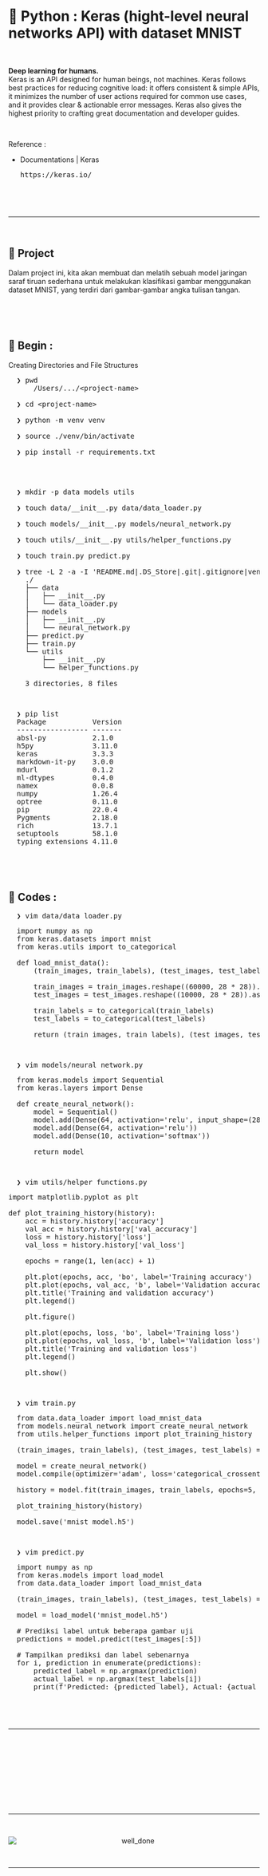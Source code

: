 # &#x1F6A9; Python : Keras (hight-level neural networks API) with dataset MNIST

&nbsp;

**Deep learning for humans.**<br />
Keras is an API designed for human beings, not machines. Keras follows best practices for reducing cognitive load: it offers consistent & simple APIs, it minimizes the number of user actions required for common use cases, and it provides clear & actionable error messages. Keras also gives the highest priority to crafting great documentation and developer guides.

&nbsp;

Reference : <br />
- Documentations | Keras
  <pre>https://keras.io/</pre>

&nbsp;

&nbsp;

---

&nbsp;

## &#x1F530; Project

Dalam project ini, kita akan membuat dan melatih sebuah model jaringan saraf tiruan sederhana untuk melakukan klasifikasi gambar menggunakan dataset MNIST, yang terdiri dari gambar-gambar angka tulisan tangan.

&nbsp;

&nbsp;

## &#x1F530; Begin : 

Creating Directories and File Structures
<pre>
  ❯ pwd
      /Users/.../&lt;project-name&gt;

  ❯ cd &lt;project-name&gt;

  ❯ python -m venv venv

  ❯ source ./venv/bin/activate

  ❯ pip install -r requirements.txt




  ❯ mkdir -p data models utils

  ❯ touch data/__init__.py data/data_loader.py

  ❯ touch models/__init__.py models/neural_network.py

  ❯ touch utils/__init__.py utils/helper_functions.py

  ❯ touch train.py predict.py

  ❯ tree -L 2 -a -I 'README.md|.DS_Store|.git|.gitignore|venv' ./
    ./
    ├── data
    │   ├── __init__.py
    │   └── data_loader.py
    ├── models
    │   ├── __init__.py
    │   └── neural_network.py
    ├── predict.py
    ├── train.py
    └── utils
        ├── __init__.py
        └── helper_functions.py

    3 directories, 8 files
</pre>

&nbsp;

<pre>
  ❯ pip list
  Package           Version
  ----------------- -------
  absl-py           2.1.0
  h5py              3.11.0
  keras             3.3.3
  markdown-it-py    3.0.0
  mdurl             0.1.2
  ml-dtypes         0.4.0
  namex             0.0.8
  numpy             1.26.4
  optree            0.11.0
  pip               22.0.4
  Pygments          2.18.0
  rich              13.7.1
  setuptools        58.1.0
  typing_extensions 4.11.0
</pre>

&nbsp;

&nbsp;

## &#x1F530; Codes : 

<pre>
  ❯ vim data/data_loader.py
</pre>
<pre>
  import numpy as np
  from keras.datasets import mnist
  from keras.utils import to_categorical

  def load_mnist_data():
      (train_images, train_labels), (test_images, test_labels) = mnist.load_data()
      
      train_images = train_images.reshape((60000, 28 * 28)).astype('float32') / 255
      test_images = test_images.reshape((10000, 28 * 28)).astype('float32') / 255
      
      train_labels = to_categorical(train_labels)
      test_labels = to_categorical(test_labels)
      
      return (train_images, train_labels), (test_images, test_labels)
</pre>

&nbsp;

<pre>
  ❯ vim models/neural_network.py
</pre>
<pre>
  from keras.models import Sequential
  from keras.layers import Dense

  def create_neural_network():
      model = Sequential()
      model.add(Dense(64, activation='relu', input_shape=(28 * 28,)))
      model.add(Dense(64, activation='relu'))
      model.add(Dense(10, activation='softmax'))
      
      return model
</pre>

&nbsp;

<pre>
  ❯ vim utils/helper_functions.py
</pre>
<pre>
import matplotlib.pyplot as plt

def plot_training_history(history):
    acc = history.history['accuracy']
    val_acc = history.history['val_accuracy']
    loss = history.history['loss']
    val_loss = history.history['val_loss']
    
    epochs = range(1, len(acc) + 1)
    
    plt.plot(epochs, acc, 'bo', label='Training accuracy')
    plt.plot(epochs, val_acc, 'b', label='Validation accuracy')
    plt.title('Training and validation accuracy')
    plt.legend()
    
    plt.figure()
    
    plt.plot(epochs, loss, 'bo', label='Training loss')
    plt.plot(epochs, val_loss, 'b', label='Validation loss')
    plt.title('Training and validation loss')
    plt.legend()
    
    plt.show()
</pre>

&nbsp;

<pre>
  ❯ vim train.py
</pre>
<pre>
  from data.data_loader import load_mnist_data
  from models.neural_network import create_neural_network
  from utils.helper_functions import plot_training_history

  (train_images, train_labels), (test_images, test_labels) = load_mnist_data()

  model = create_neural_network()
  model.compile(optimizer='adam', loss='categorical_crossentropy', metrics=['accuracy'])

  history = model.fit(train_images, train_labels, epochs=5, batch_size=64, validation_split=0.2)

  plot_training_history(history)

  model.save('mnist_model.h5')
</pre>

&nbsp;

<pre>
  ❯ vim predict.py
</pre>
<pre>
  import numpy as np
  from keras.models import load_model
  from data.data_loader import load_mnist_data

  (train_images, train_labels), (test_images, test_labels) = load_mnist_data()

  model = load_model('mnist_model.h5')

  # Prediksi label untuk beberapa gambar uji
  predictions = model.predict(test_images[:5])

  # Tampilkan prediksi dan label sebenarnya
  for i, prediction in enumerate(predictions):
      predicted_label = np.argmax(prediction)
      actual_label = np.argmax(test_labels[i])
      print(f'Predicted: {predicted_label}, Actual: {actual_label}')
</pre>

&nbsp;

&nbsp;

---

&nbsp;

&nbsp;

&nbsp;

&nbsp;

&nbsp;

---

&nbsp;

<div align="center">
    <img src="./gambar-petunjuk/well_done.png" alt="well_done" style="display: block; margin: 0 auto;">
</div> 

&nbsp;

---

&nbsp;

&nbsp;

&nbsp;
